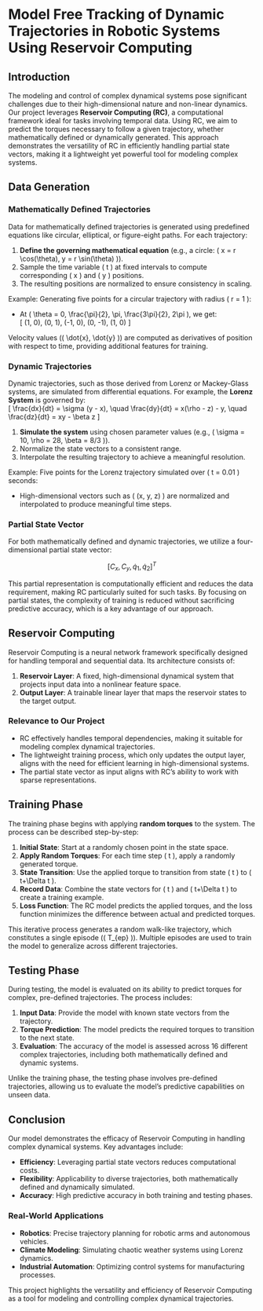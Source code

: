 # Model Free Tracking of Dynamic Trajectories in Robotic Systems Using Reservoir Computing

## Introduction  
The modeling and control of complex dynamical systems pose significant challenges due to their high-dimensional nature and non-linear dynamics. Our project leverages **Reservoir Computing (RC)**, a computational framework ideal for tasks involving temporal data. Using RC, we aim to predict the torques necessary to follow a given trajectory, whether mathematically defined or dynamically generated. This approach demonstrates the versatility of RC in efficiently handling partial state vectors, making it a lightweight yet powerful tool for modeling complex systems.  

## Data Generation  

### Mathematically Defined Trajectories  
Data for mathematically defined trajectories is generated using predefined equations like circular, elliptical, or figure-eight paths. For each trajectory:  
1. **Define the governing mathematical equation** (e.g., a circle: \( x = r \cos(\theta), y = r \sin(\theta) \)).  
2. Sample the time variable \( t \) at fixed intervals to compute corresponding \( x \) and \( y \) positions.  
3. The resulting positions are normalized to ensure consistency in scaling.  

Example: Generating five points for a circular trajectory with radius \( r = 1 \):  
- At \( \theta = 0, \frac{\pi}{2}, \pi, \frac{3\pi}{2}, 2\pi \), we get:  
  \[
  (1, 0), (0, 1), (-1, 0), (0, -1), (1, 0)
  \]  

Velocity values (\( \dot{x}, \dot{y} \)) are computed as derivatives of position with respect to time, providing additional features for training.  

### Dynamic Trajectories  
Dynamic trajectories, such as those derived from Lorenz or Mackey-Glass systems, are simulated from differential equations. For example, the **Lorenz System** is governed by:  
\[
\frac{dx}{dt} = \sigma (y - x), \quad \frac{dy}{dt} = x(\rho - z) - y, \quad \frac{dz}{dt} = xy - \beta z
\]  
1. **Simulate the system** using chosen parameter values (e.g., \( \sigma = 10, \rho = 28, \beta = 8/3 \)).  
2. Normalize the state vectors to a consistent range.  
3. Interpolate the resulting trajectory to achieve a meaningful resolution.  

Example: Five points for the Lorenz trajectory simulated over \( t = 0.01 \) seconds:  
- High-dimensional vectors such as \( (x, y, z) \) are normalized and interpolated to produce meaningful time steps.  

### Partial State Vector
For both mathematically defined and dynamic trajectories, we utilize a four-dimensional partial state vector:

$$[C_x, C_y, \dot{q}_1, \dot{q}_2]^T$$

This partial representation is computationally efficient and reduces the data requirement, making RC particularly suited for such tasks. By focusing on partial states, the complexity of training is reduced without sacrificing predictive accuracy, which is a key advantage of our approach.


## Reservoir Computing  

Reservoir Computing is a neural network framework specifically designed for handling temporal and sequential data. Its architecture consists of:  
1. **Reservoir Layer**: A fixed, high-dimensional dynamical system that projects input data into a nonlinear feature space.  
2. **Output Layer**: A trainable linear layer that maps the reservoir states to the target output.  

### Relevance to Our Project  
- RC effectively handles temporal dependencies, making it suitable for modeling complex dynamical trajectories.  
- The lightweight training process, which only updates the output layer, aligns with the need for efficient learning in high-dimensional systems.  
- The partial state vector as input aligns with RC’s ability to work with sparse representations.  

## Training Phase  

The training phase begins with applying **random torques** to the system. The process can be described step-by-step:  
1. **Initial State**: Start at a randomly chosen point in the state space.  
2. **Apply Random Torques**: For each time step \( t \), apply a randomly generated torque.  
3. **State Transition**: Use the applied torque to transition from state \( t \) to \( t+\Delta t \).  
4. **Record Data**: Combine the state vectors for \( t \) and \( t+\Delta t \) to create a training example.  
5. **Loss Function**: The RC model predicts the applied torques, and the loss function minimizes the difference between actual and predicted torques.  

This iterative process generates a random walk-like trajectory, which constitutes a single episode (\( T_{ep} \)). Multiple episodes are used to train the model to generalize across different trajectories.  

## Testing Phase  

During testing, the model is evaluated on its ability to predict torques for complex, pre-defined trajectories. The process includes:  
1. **Input Data**: Provide the model with known state vectors from the trajectory.  
2. **Torque Prediction**: The model predicts the required torques to transition to the next state.  
3. **Evaluation**: The accuracy of the model is assessed across 16 different complex trajectories, including both mathematically defined and dynamic systems.  

Unlike the training phase, the testing phase involves pre-defined trajectories, allowing us to evaluate the model’s predictive capabilities on unseen data.  

## Conclusion  

Our model demonstrates the efficacy of Reservoir Computing in handling complex dynamical systems. Key advantages include:  
- **Efficiency**: Leveraging partial state vectors reduces computational costs.  
- **Flexibility**: Applicability to diverse trajectories, both mathematically defined and dynamically simulated.  
- **Accuracy**: High predictive accuracy in both training and testing phases.  

### Real-World Applications  
- **Robotics**: Precise trajectory planning for robotic arms and autonomous vehicles.  
- **Climate Modeling**: Simulating chaotic weather systems using Lorenz dynamics.  
- **Industrial Automation**: Optimizing control systems for manufacturing processes.  

This project highlights the versatility and efficiency of Reservoir Computing as a tool for modeling and controlling complex dynamical trajectories.  
